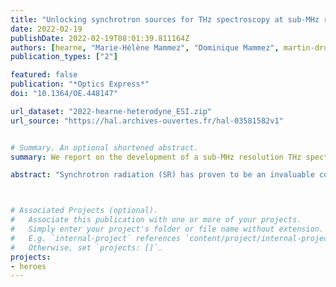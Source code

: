 ```yaml
---
title: "Unlocking synchrotron sources for THz spectroscopy at sub-MHz resolution"
date: 2022-02-19
publishDate: 2022-02-19T08:01:39.811164Z
authors: [hearne, "Marie-Hélène Mammez", "Dominique Mammez", martin-drumel, "Pascale Roy", pirali, "Sophie Eliet", "Stefano Barbieri", "Francis Hindle", "Gaël Mouret", "Jean-François Lampin"]
publication_types: ["2"]

featured: false
publication: "*Optics Express*"
doi: "10.1364/OE.448147"

url_dataset: "2022-hearne-heterodyne_ESI.zip"
url_source: "https://hal.archives-ouvertes.fr/hal-03581582v1"


# Summary. An optional shortened abstract.
summary: We report on the development of a sub-MHz resolution THz spectrometer exploiting heterodyne mixing of synchrotron radiation and a THz molecular laser.

abstract: "Synchrotron radiation (SR) has proven to be an invaluable contributor to the field of molecular spectroscopy, particularly in the terahertz region (1-10 THz) where its bright and broadband properties are currently unmatched by laboratory sources. However, measurements using SR are currently limited to a resolution of around 30 MHz, due to the limits of Fourier-transform infrared spectroscopy. To push the resolution limit further, we have developed a spectrometer based on heterodyne mixing of SR with a newly available THz molecular laser, which can operate at frequencies ranging from 1 to 5.5 THz. This spectrometer can record at a resolution of 80 kHz, with 5 GHz of bandwidth around each molecular laser frequency, making it the first SR-based instrument capable of sub-MHz, Doppler-limited spectroscopy across this wide range. This allows closely spaced spectral features, such as the effects of internal dynamics and fine angular momentum couplings, to be observed. Furthermore, mixing of the molecular laser with a THz comb is demonstrated, which will enable extremely precise determinations of molecular transition frequencies."



# Associated Projects (optional).
#   Associate this publication with one or more of your projects.
#   Simply enter your project's folder or file name without extension.
#   E.g. `internal-project` references `content/project/internal-project/index.md`.
#   Otherwise, set `projects: []`.
projects:
- heroes
---
```


